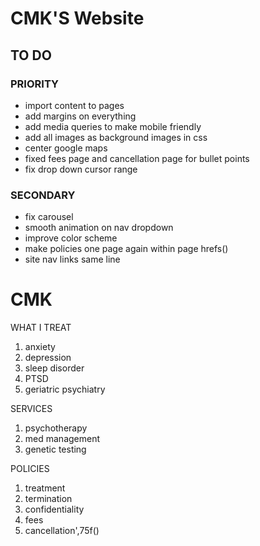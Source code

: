 # CMK'S Website

## TO DO

### PRIORITY

- import content to pages
- add margins on everything
- add media queries to make mobile friendly
- add all images as background images in css
- center google maps
- fixed fees page and cancellation page for bullet points
- fix drop down cursor range


### SECONDARY
- fix carousel
- smooth animation on nav dropdown
- improve color scheme
- make policies one page again within page hrefs()
- site nav links same line
# CMK

WHAT I TREAT
1. anxiety
2. depression
3. sleep disorder
4. PTSD
5. geriatric psychiatry


SERVICES
1. psychotherapy
2. med management
3. genetic testing

POLICIES 
1. treatment
2. termination
3. confidentiality
4. fees
5. cancellation',75f()